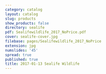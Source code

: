 ```yaml
---
category: catalog
layout: catalog
slug: products
show_products: false
directory: sealife
pdf: Sealifewildlife_2017_NoPrice.pdf
cover: sealife-cover.jpg
filebase: pages/Sealifewildlife_2017_NoPrice
extension: jpg
numslides: '45'
spread: true
published: true
title: 2017-01-13 Sealife Wildlife
---
```

